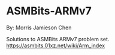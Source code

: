 # ASMBits-ARMv7

By: Morris Jamieson Chen

Solutions to ASMBits ARMv7 problem set.
https://asmbits.01xz.net/wiki/Arm_index
